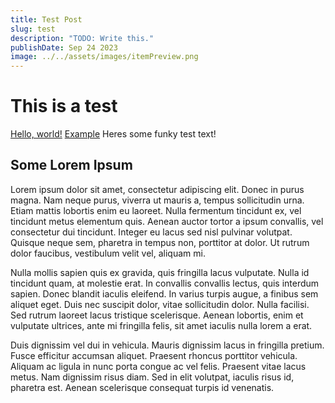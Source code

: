 ```yaml
---
title: Test Post
slug: test
description: "TODO: Write this."
publishDate: Sep 24 2023
image: ../../assets/images/itemPreview.png
---
```


# This is a test

<a href="http://example.com/" target="_blank">Hello, world!</a>
[Example](http://example.com/)
Heres some funky test text!

## Some Lorem Ipsum

Lorem ipsum dolor sit amet, consectetur adipiscing elit. Donec in purus magna. Nam neque purus, viverra ut mauris a, tempus sollicitudin urna. Etiam mattis lobortis enim eu laoreet. Nulla fermentum tincidunt ex, vel tincidunt metus elementum quis. Aenean auctor tortor a ipsum convallis, vel consectetur dui tincidunt. Integer eu lacus sed nisl pulvinar volutpat. Quisque neque sem, pharetra in tempus non, porttitor at dolor. Ut rutrum dolor faucibus, vestibulum velit vel, aliquam mi.

Nulla mollis sapien quis ex gravida, quis fringilla lacus vulputate. Nulla id tincidunt quam, at molestie erat. In convallis convallis lectus, quis interdum sapien. Donec blandit iaculis eleifend. In varius turpis augue, a finibus sem aliquet eget. Duis nec suscipit dolor, vitae sollicitudin dolor. Nulla facilisi. Sed rutrum laoreet lacus tristique scelerisque. Aenean lobortis, enim et vulputate ultrices, ante mi fringilla felis, sit amet iaculis nulla lorem a erat.

Duis dignissim vel dui in vehicula. Mauris dignissim lacus in fringilla pretium. Fusce efficitur accumsan aliquet. Praesent rhoncus porttitor vehicula. Aliquam ac ligula in nunc porta congue ac vel felis. Praesent vitae lacus metus. Nam dignissim risus diam. Sed in elit volutpat, iaculis risus id, pharetra est. Aenean scelerisque consequat turpis id venenatis.
